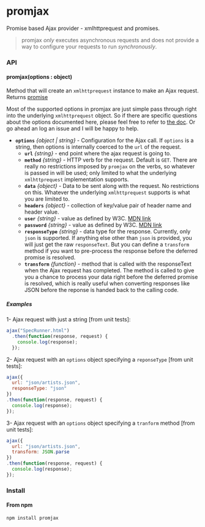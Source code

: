 promjax
=======

Promise based Ajax provider - xmlhttprequest and promises.

> promjax *only* executes asynchronous requests and does not provide a way to configure your requests to run *synchronously*.


### API

#### promjax(options : object)

Method that will create an `xmlhttprequest` instance to make an Ajax request.  Returns [promise](https://github.com/MiguelCastillo/spromise)

Most of the supported options in promjax are just simple pass through right into the underlying `xmlhttprequest` object.  So if there are specific questions about the options documented here, please feel free to refer to [the doc](https://developer.mozilla.org/en-US/docs/Web/API/XMLHttpRequest).  Or go ahead an log an issue and I will be happy to help.

- **`options`** *{object | string}* - Configuration for the Ajax call.  If `options` is a string, then options is internally coerced to the `url` of the request.
  - **`url`** *{string}* - end point where the ajax request is going to.
  - **`method`** *{string}* - HTTP verb for the request. Default is `GET`.  There are really no restrictions imposed by `promjax` on the verbs, so whatever is passed in will be used; only limited to what the underlying `xmlhttprequest` implementation supports.
  - **`data`** *{object}* - Data to be sent along with the request.  No restrictions on this.  Whatever the underlying `xmlhttprequest` supports is what you are limited to.
  - **`headers`** *{object}* - collection of key/value pair of header name and header value.
  - **`user`** *{string}* - value as defined by W3C. [MDN link](https://developer.mozilla.org/en-US/docs/Web/API/XMLHttpRequest)
  - **`password`** *{string}* - value as defined by W3C. [MDN link](https://developer.mozilla.org/en-US/docs/Web/API/XMLHttpRequest)
  - **`responseType`** *{string}* - data type for the response.  Currently, only `json` is supported.  If anything else other than `json` is provided, you will just get the raw `responseText`.  But you can define a `transform` method if you want to pre-process the response before the deferred promise is resolved.
  - **`transform`** *{function}* - method that is called with the responseText when the Ajax request has completed. The method is called to give you a chance to process your data right before the deferred promise is resolved, which is really useful when converting responses like JSON before the reponse is handed back to the calling code.


##### Examples

1- Ajax request with just a string [from unit tests]:

``` javascript
ajax("SpecRunner.html")
  .then(function(response, request) {
    console.log(response);
  });
```

2- Ajax request with an `options` object specifying a `reponseType` [from unit tests]:

``` javascript
ajax({
  url: "json/artists.json",
  responseType: "json"
})
.then(function(response, request) {
  console.log(response);
});
```

3- Ajax request with an `options` object specifying a `tranform` method [from unit tests]:

``` javascript
ajax({
  url: "json/artists.json",
  transform: JSON.parse
})
.then(function(response, request) {
  console.log(response);
});
```

### Install

#### From npm

```
npm install promjax
```

